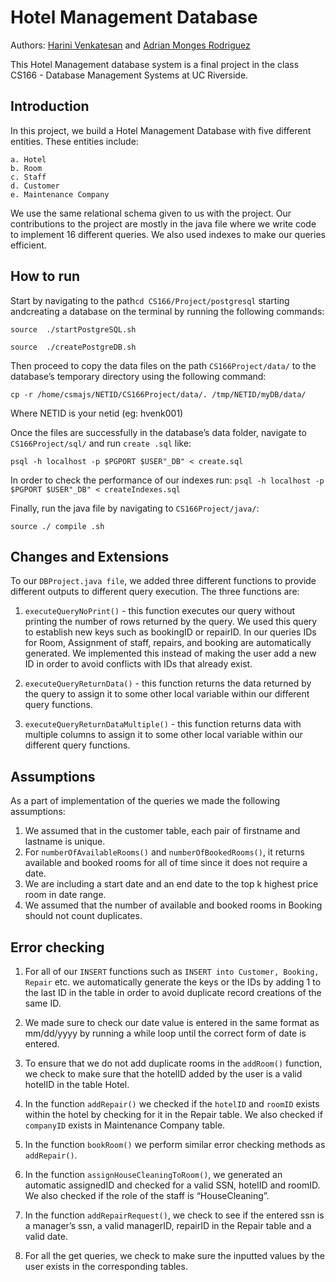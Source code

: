 # Hotel Management Database

Authors: [Harini Venkatesan](https://github.com/harini-venkatesan) and [Adrian Monges Rodriguez](https://github.com/Among003)

This Hotel Management database system is a final project in the class CS166 - Database Management Systems at UC Riverside. 

## Introduction
In this project, we build a Hotel Management Database with five different entities. These
entities include:

    a. Hotel
    b. Room
    c. Staff
    d. Customer
    e. Maintenance Company

We use the same relational schema given to us with the project. Our contributions to the project are mostly in the java file where we write code to implement 16 different queries. We also used indexes to make our queries efficient.

## How to run
Start by navigating to the path ​`cd CS166/Project/postgresql`​ starting andcreating a database on the terminal by running the following commands:

`source ​ ./startPostgreSQL.​sh`

`source ​ ./createPostgreDB.​sh`

Then proceed to copy the data files on the path `CS166Project/data/` to the database’s temporary directory using the following command:

`cp -r ​/home/​csmajs​/NETID/​CS166Project​/data/​. ​/tmp/​NETID​/myDB/​data​/`

Where NETID is your netid (eg: hvenk001)

Once the files are successfully in the database’s data folder, navigate to `CS166Project​/sql/​` and run ​ `create ​.sql` like:

`psql -h localhost -p ​$PGPORT​ ​$USER​"_DB"​ < ​create.sql`

In order to check the performance of our indexes run:
`psql -h localhost -p ​$PGPORT​ ​$USER​"_DB"​ < ​createIndexes.sql`

Finally, run the java file by navigating to `​CS166Project​/java/`:

`source ./​ compile ​.sh`

## Changes and Extensions

To our `DBProject.java file`, we added three different functions to provide different outputs to different query execution. The three functions are:

1. `executeQueryNoPrint()` - this function executes our query without printing the number of rows returned by the query. We used this query to establish new keys such as bookingID or repairID. In our queries IDs for Room,
Assignment of staff, repairs, and booking are automatically generated. We implemented this instead of making the user add a new ID in order to avoid conflicts with IDs that already exist.

2. `executeQueryReturnData()` - this function returns the data returned by the
query to assign it to some other local variable within our different query
functions.

3. `executeQueryReturnDataMultiple()` - this function returns data with
multiple columns to assign it to some other local variable within our
different query functions.

## Assumptions

As a part of implementation of the queries we made the following assumptions:

1. We assumed that in the customer table, each pair of firstname and
lastname is unique.
2. For `numberOfAvailableRooms()` and `numberOfBookedRooms()`, it returns
    available and booked rooms for all of time since it does not require a date.
3. We are including a start date and an end date to the top k highest price
    room in date range.
4. We assumed that the number of available and booked rooms in Booking
    should not count duplicates.
    
## Error checking

  1. For all of our `INSERT` functions such as `INSERT into Customer, Booking,
Repair` etc. we automatically generate the keys or the IDs by adding 1 to
the last ID in the table in order to avoid duplicate record creations of the
same ID.

  2. We made sure to check our date value is entered in the same format as
mm/​dd/yyyy​ by running a while loop until the correct form of date is
entered.

  3. To ensure that we do not add duplicate rooms in the `addRoom()` function,
we check to make sure that the hotelID added by the user is a valid
hotelID in the table Hotel.

  4. In the function `addRepair()` we checked if the `hotelID` and `roomID` exists
within the hotel by checking for it in the Repair table. We also checked if
`companyID` exists in Maintenance Company table.

  5. In the function `bookRoom()` we perform similar error checking methods as
`addRepair()`.

  6. In the function `assignHouseCleaningToRoom()`, we generated an
automatic assignedID and checked for a valid SSN, hotelID and roomID.
We also checked if the role of the staff is “HouseCleaning”.

  7. In the function `addRepairRequest()`, we check to see if the entered ssn
is a manager’s ssn, a valid managerID, repairID in the Repair table and a
valid date.

  8. For all the get queries, we check to make sure the inputted values by the
user exists in the corresponding tables.



